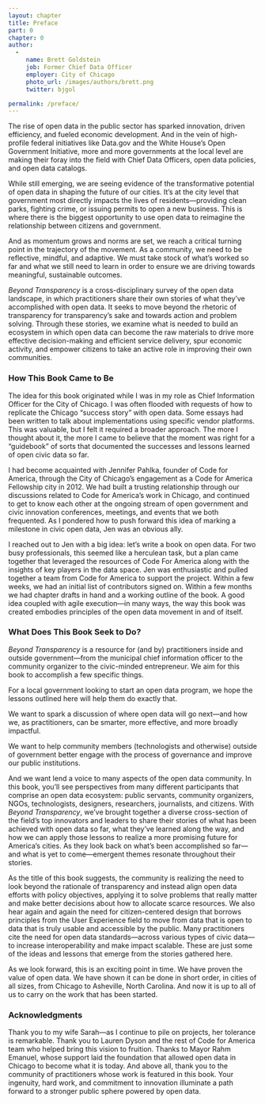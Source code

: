 ```yaml
---
layout: chapter
title: Preface
part: 0
chapter: 0
author: 
  -
     name: Brett Goldstein
     job: Former Chief Data Officer 
     employer: City of Chicago
     photo_url: /images/authors/brett.png
     twitter: bjgol     

permalink: /preface/
---
```


The rise of open data in the public sector has sparked innovation, driven efficiency, and fueled economic development. And in the vein of high-profile federal initiatives like Data.gov and the White House’s Open Government Initiative, more and more governments at the local level are making their foray into the field with Chief Data Officers, open data policies, and open data catalogs.

While still emerging, we are seeing evidence of the transformative potential of open data in shaping the future of our cities. It’s at the city level that government most directly impacts the lives of residents—providing clean parks, fighting crime, or issuing permits to open a new business. This is where there is the biggest opportunity to use open data to reimagine the relationship between citizens and government.

And as momentum grows and norms are set, we reach a critical turning point in the trajectory of the movement. As a community, we need to be reflective, mindful, and adaptive. We must take stock of what’s worked so far and what we still need to learn in order to ensure we are driving towards meaningful, sustainable outcomes.

*Beyond Transparency* is a cross-disciplinary survey of the open data landscape, in which practitioners share their own stories of what they’ve accomplished with open data. It seeks to move beyond the rhetoric of transparency for transparency’s sake and towards action and problem solving. Through these stories, we examine what is needed to build an ecosystem in which open data can become the raw materials to drive more effective decision-making and efficient service delivery, spur economic activity, and empower citizens to take an active role in improving their own communities.

### How This Book Came to Be

The idea for this book originated while I was in my role as Chief Information Officer for the City of Chicago. I was often flooded with requests of how to replicate the Chicago “success story” with open data. Some essays had been written to talk about implementations using specific vendor platforms. This was valuable, but I felt it required a broader approach. The more I thought about it, the more I came to believe that the moment was right for a “guidebook” of sorts that documented the successes and lessons learned of open civic data so far.

I had become acquainted with Jennifer Pahlka, founder of Code for America, through the City of Chicago’s engagement as a Code for America Fellowship city in 2012. We had built a trusting relationship through our discussions related to Code for America’s work in Chicago, and continued to get to know each other at the ongoing stream of open government and civic innovation conferences, meetings, and events that we both frequented. As I pondered how to push forward this idea of marking a milestone in civic open data, Jen was an obvious ally.

I reached out to Jen with a big idea: let’s write a book on open data. For two busy professionals, this seemed like a herculean task, but a plan came together that leveraged the resources of Code For America along with the insights of key players in the data space. Jen was enthusiastic and pulled together a team from Code for America to support the project. Within a few weeks, we had an initial list of contributors signed on. Within a few months we had chapter drafts in hand and a working outline of the book. A good idea coupled with agile execution—in many ways, the way this book was created embodies principles of the open data movement in and of itself.

### What Does This Book Seek to Do?

*Beyond Transparency* is a resource for (and by) practitioners inside and outside government—from the municipal chief information officer to the community organizer to the civic-minded entrepreneur. We aim for this book to accomplish a few specific things.

For a local government looking to start an open data program, we hope the lessons outlined here will help them do exactly that.

We want to spark a discussion of where open data will go next—and how we, as practitioners, can be smarter, more effective, and more broadly impactful.

We want to help community members (technologists and otherwise) outside of government better engage with the process of governance and improve our public institutions.

And we want lend a voice to many aspects of the open data community. In this book, you’ll see perspectives from many different participants that comprise an open data ecosystem: public servants, community organizers, NGOs, technologists, designers, researchers, journalists, and citizens. With *Beyond Transparency*, we’ve brought together a diverse cross-section of the field’s top innovators and leaders to share their stories of what has been achieved with open data so far, what they’ve learned along the way, and how we can apply those lessons to realize a more promising future for America’s cities. As they look back on what’s been accomplished so far—and what is yet to come—emergent themes resonate throughout their stories.

As the title of this book suggests, the community is realizing the need to look beyond the rationale of transparency and instead align open data efforts with policy objectives, applying it to solve problems that really matter and make better decisions about how to allocate scarce resources. We also hear again and again the need for citizen-centered design that borrows principles from the User Experience field to move from data that is open to data that is truly usable and accessible by the public. Many practitioners cite the need for open data standards—across various types of civic data—to increase interoperability and make impact scalable. These are just some of the ideas and lessons that emerge from the stories gathered here.

As we look forward, this is an exciting point in time. We have proven the value of open data. We have shown it can be done in short order, in cities of all sizes, from Chicago to Asheville, North Carolina. And now it is up to all of us to carry on the work that has been started.

### Acknowledgments

Thank you to my wife Sarah—as I continue to pile on projects, her tolerance is remarkable. Thank you to Lauren Dyson and the rest of Code for America team who helped bring this vision to fruition. Thanks to Mayor Rahm Emanuel, whose support laid the foundation that allowed open data in Chicago to become what it is today. And above all, thank you to the community of practitioners whose work is featured in this book. Your ingenuity, hard work, and commitment to innovation illuminate a path forward to a stronger public sphere powered by open data.

